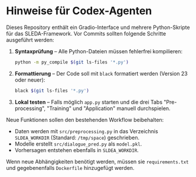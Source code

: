 # Hinweise für Codex-Agenten

Dieses Repository enthält ein Gradio-Interface und mehrere Python-Skripte für das SLEDA-Framework. Vor Commits sollten folgende Schritte ausgeführt werden:

1. **Syntaxprüfung** – Alle Python-Dateien müssen fehlerfrei kompilieren:
   ```bash
   python -m py_compile $(git ls-files '*.py')
   ```
2. **Formattierung** – Der Code soll mit `black` formatiert werden (Version 23 oder neuer):
   ```bash
   black $(git ls-files '*.py')
   ```
3. **Lokal testen** – Falls möglich `app.py` starten und die drei Tabs "Pre-processing", "Training" und "Application" manuell durchspielen.

Neue Funktionen sollen den bestehenden Workflow beibehalten:
- Daten werden mit `src/preprocessing.py` in das Verzeichnis `SLDEA_WORKDIR` (Standard: `/tmp/space`) geschrieben.
- Modelle erstellt `src/dialogue_pred.py` als `model.pkl`.
- Vorhersagen entstehen ebenfalls in `SLDEA_WORKDIR`.

Wenn neue Abhängigkeiten benötigt werden, müssen sie `requirements.txt` und gegebenenfalls `Dockerfile` hinzugefügt werden.
